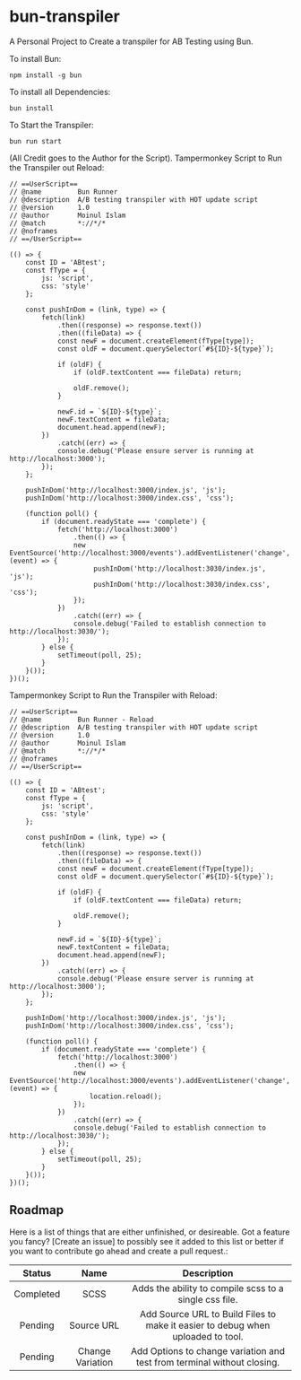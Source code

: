 # bun-transpiler

A Personal Project to Create a transpiler for AB Testing using Bun.

To install Bun:

```
npm install -g bun
```

To install all Dependencies:

```
bun install
```

To Start the Transpiler:

```
bun run start
```

(All Credit goes to the Author for the Script).
Tampermonkey Script to Run the Transpiler out Reload:

```
// ==UserScript==
// @name         Bun Runner
// @description  A/B testing transpiler with HOT update script
// @version      1.0
// @author       Moinul Islam
// @match        *://*/*
// @noframes
// ==/UserScript==

(() => {
    const ID = 'ABtest';
    const fType = {
        js: 'script',
        css: 'style'
    };

    const pushInDom = (link, type) => {
        fetch(link)
            .then((response) => response.text())
            .then((fileData) => {
            const newF = document.createElement(fType[type]);
            const oldF = document.querySelector(`#${ID}-${type}`);

            if (oldF) {
                if (oldF.textContent === fileData) return;

                oldF.remove();
            }

            newF.id = `${ID}-${type}`;
            newF.textContent = fileData;
            document.head.append(newF);
        })
            .catch((err) => {
            console.debug('Please ensure server is running at http://localhost:3000');
        });
    };

    pushInDom('http://localhost:3000/index.js', 'js');
    pushInDom('http://localhost:3000/index.css', 'css');

    (function poll() {
        if (document.readyState === 'complete') {
            fetch('http://localhost:3000')
                .then(() => {
                new EventSource('http://localhost:3000/events').addEventListener('change', (event) => {
                     pushInDom('http://localhost:3030/index.js', 'js');
                     pushInDom('http://localhost:3030/index.css', 'css');
                });
            })
                .catch((err) => {
                console.debug('Failed to establish connection to http://localhost:3030/');
            });
        } else {
            setTimeout(poll, 25);
        }
    }());
})();

```

Tampermonkey Script to Run the Transpiler with Reload:

```
// ==UserScript==
// @name         Bun Runner - Reload
// @description  A/B testing transpiler with HOT update script
// @version      1.0
// @author       Moinul Islam
// @match        *://*/*
// @noframes
// ==/UserScript==

(() => {
    const ID = 'ABtest';
    const fType = {
        js: 'script',
        css: 'style'
    };

    const pushInDom = (link, type) => {
        fetch(link)
            .then((response) => response.text())
            .then((fileData) => {
            const newF = document.createElement(fType[type]);
            const oldF = document.querySelector(`#${ID}-${type}`);

            if (oldF) {
                if (oldF.textContent === fileData) return;

                oldF.remove();
            }

            newF.id = `${ID}-${type}`;
            newF.textContent = fileData;
            document.head.append(newF);
        })
            .catch((err) => {
            console.debug('Please ensure server is running at http://localhost:3000');
        });
    };

    pushInDom('http://localhost:3000/index.js', 'js');
    pushInDom('http://localhost:3000/index.css', 'css');

    (function poll() {
        if (document.readyState === 'complete') {
            fetch('http://localhost:3000')
                .then(() => {
                new EventSource('http://localhost:3000/events').addEventListener('change', (event) => {
                    location.reload();
                });
            })
                .catch((err) => {
                console.debug('Failed to establish connection to http://localhost:3030/');
            });
        } else {
            setTimeout(poll, 25);
        }
    }());
})();

```

## Roadmap

Here is a list of things that are either unfinished, or desireable. Got a feature you fancy? [Create an issue] to possibly see it added to this list or better if you want to contribute go ahead and create a pull request.:

|  Status   |       Name       |                                   Description                                   |
| :-------: | :--------------: | :-----------------------------------------------------------------------------: |
| Completed |       SCSS       |             Adds the ability to compile scss to a single css file.              |
|  Pending  |    Source URL    | Add Source URL to Build Files to make it easier to debug when uploaded to tool. |
|  Pending  | Change Variation |     Add Options to change variation and test from terminal without closing.     |
